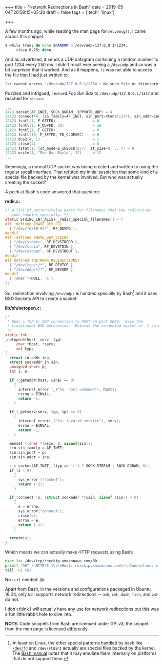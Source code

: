 +++
title = "Network Redirections in Bash"
date = 2019-05-04T20:59:15+05:30
draft = false
tags = ['tech', 'linux']

+++

A few months ago, while reading the man page for `recvmmsg()`, I came across this snippet:
```bash
$ while true; do echo $RANDOM > /dev/udp/127.0.0.1/1234;
     sleep 0.25; done
```

And as advertised, it sends a UDP datagram containing a random number to port 1234 every 250 ms. I didn't recall ever seeing a `/dev/udp` and so was a bit surprised that it worked. And as it happens, `ls` was not able to access the file that I had just written to:
```bash 
ls: cannot access '/dev/udp/127.0.0.1/1234': No such file or directory
```

Puzzled and intrigued, I `echoe`d *Foo Bar Baz* to `/dev/udp/127.0.0.1/1337` and reached for `strace`:
```C
...
2423 socket(AF_INET, SOCK_DGRAM, IPPROTO_UDP) = 4
12423 connect(4, {sa_family=AF_INET, sin_port=htons(1337), sin_addr=inet_addr("127.0.0.1")}, 16) = 0
12423 fcntl(1, F_GETFD)                 = 0
12423 fcntl(1, F_DUPFD, 10)             = 10
12423 fcntl(1, F_GETFD)                 = 0
12423 fcntl(10, F_SETFD, FD_CLOEXEC)    = 0
12423 dup2(4, 1)                        = 1
12423 close(4)                          = 0
12423 fstat(1, {st_mode=S_IFSOCK|0777, st_size=0, ...}) = 0
12423 write(1, "Foo Bar Baz\n", 12)     = 12
...
```

Seemingly, a normal UDP socket was being created and written to using the regular sycall interface. That refuted my initial suspicion that some kind of a special file backed by the kernel was involved. But who was actually creating the socket?

A peek at Bash's code answered that question:

**redir.c:**
```C
/* A list of pattern/value pairs for filenames that the redirection
   code handles specially. */
static STRING_INT_ALIST _redir_special_filenames[] = {
#if !defined (HAVE_DEV_FD)
  { "/dev/fd/[0-9]*", RF_DEVFD },
#endif
#if !defined (HAVE_DEV_STDIN)
  { "/dev/stderr", RF_DEVSTDERR },
  { "/dev/stdin", RF_DEVSTDIN },
  { "/dev/stdout", RF_DEVSTDOUT },
#endif
#if defined (NETWORK_REDIRECTIONS)
  { "/dev/tcp/*/*", RF_DEVTCP },
  { "/dev/udp/*/*", RF_DEVUDP },
#endif
  { (char *)NULL, -1 }
};
```


So, redirection involving `/dev/udp/` is handled specially by Bash[^1] and it uses BSD Sockets API to create a socket:

[^1]: At least on Linux, the other special patterns handled by bash like [`/dev/fd`](http://www.informit.com/articles/article.aspx?p=99706&seqNum=15) and `/dev/stdint` actually are special files backed by the kernel. The [Bash manual](https://www.gnu.org/software/bash/manual/html_node/Redirections.html) notes that it may emulate them internally on platforms that do not support them. 

**lib/sh/netopen.c:**
```C
/*
 * Open a TCP or UDP connection to HOST on port SERV.  Uses the
 * traditional BSD mechanisms.  Returns the connected socket or -1 on error.
 */
static int
_netopen4(host, serv, typ)
     char *host, *serv;
     int typ;
{
  struct in_addr ina;
  struct sockaddr_in sin;
  unsigned short p;
  int s, e;

  if (_getaddr(host, &ina) == 0)
    {
      internal_error (_("%s: host unknown"), host);
      errno = EINVAL;
      return -1;
    }

  if (_getserv(serv, typ, &p) == 0)
    {
      internal_error(_("%s: invalid service"), serv);
      errno = EINVAL;
      return -1;
    }

  memset ((char *)&sin, 0, sizeof(sin));
  sin.sin_family = AF_INET;
  sin.sin_port = p;
  sin.sin_addr = ina;

  s = socket(AF_INET, (typ == 't') ? SOCK_STREAM : SOCK_DGRAM, 0);
  if (s < 0)
    {
      sys_error ("socket");
      return (-1);
    }

  if (connect (s, (struct sockaddr *)&sin, sizeof (sin)) < 0)
    {
      e = errno;
      sys_error("connect");
      close(s);
      errno = e;
      return (-1);
    }

  return(s);
}
```

Which means we can actually make HTTP requests using Bash:
```bash
exec 3<> /dev/tcp/checkip.amazonaws.com/80
printf "GET / HTTP/1.1\r\nHost: checkip.amazonaws.com\r\nConnection: close\r\n\r\n" >&3
tail -n1 <&3
```
No `curl` needed! /jk

Apart from Bash, in the versions and configurations packaged in Ubuntu 18.04, only `ksh` supports network redirections -- `ash`, `csh`, `dash`,  `fish`,  and `zsh` do not.

I don't think I will actually have any use for network redirections but this was a fun little rabbit hole to dive into.

**NOTE:** Code snippets from Bash are licensed under GPLv3, the snippet from the man page is licensed [differently](http://man7.org/linux/man-pages/man2/recvmmsg.2.license.html)
 
 
